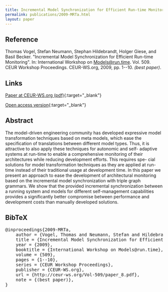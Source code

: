 ```yaml
---
title: Incremental Model Synchronization for Efficient Run-time Monitoring
permalink: publications/2009-MRTa.html
layout: paper
---
```


## Reference
Thomas Vogel, Stefan Neumann, Stephan Hildebrandt, Holger Giese, and Basil Becker. "Incremental Model Synchronization for Efficient Run-time Monitoring". In: International Workshop on Models@run.time. Vol. 509. CEUR Workshop Proceedings. CEUR-WS.org, 2009, pp. 1--10. _(best paper)_.

## Links
[Paper at CEUR-WS.org (pdf)](http://ceur-ws.org/Vol-509/paper_8.pdf){:target="_blank"}

[Open access version](https://doi.org/10.5281/zenodo.1248892){:target="_blank"}

## Abstract
The model-driven engineering community has developed expressive model transformation techniques based on meta models, which ease the specification of translations between different model types. Thus, it is attractive to also apply these techniques for autonomic and self-
adaptive systems at run-time to enable a comprehensive monitoring of their architectures while reducing development efforts. This requires spe-
cial solutions for model transformation techniques as they are applied at run-time instead of their traditional usage at development time. In this paper we present an approach to ease the development of architectural monitoring based on the incremental model synchronization with triple
graph grammars. We show that the provided incremental synchronization between a running system and models for different self-management capabilities provides a significantly better compromise between performance and development costs than manually developed solutions.

## BibTeX

<div class="bibtex">
<pre>@inproceedings{2009-MRTa,
    author = {Vogel, Thomas and Neumann, Stefan and Hildebrandt, Stephan and Giese, Holger and Becker, Basil},
    title = {Incremental Model Synchronization for Efficient Run-time Monitoring},
    year = {2009},
    booktitle = {International Workshop on Models@run.time},
    volume = {509},
    pages = {1--10},
    series = {CEUR Workshop Proceedings},
    publisher = {CEUR-WS.org},
    url = {http://ceur-ws.org/Vol-509/paper_8.pdf},
    note = {(best paper)},
}</pre>
</div>

